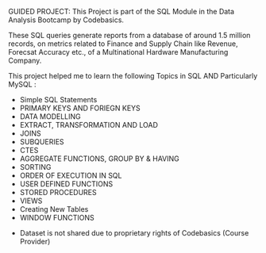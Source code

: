 GUIDED PROJECT: This Project is part of the SQL Module in the Data Analysis Bootcamp by Codebasics.

These SQL queries generate reports from a database of around 1.5 million records, on metrics related to Finance and Supply Chain  like Revenue, Forecsat Accuracy etc., of a Multinational Hardware Manufacturing Company.

This project helped me to learn the following Topics in SQL AND Particularly MySQL :

- Simple SQL Statements
- PRIMARY KEYS AND FORIEGN KEYS
- DATA MODELLING
- EXTRACT, TRANSFORMATION AND LOAD
- JOINS
- SUBQUERIES
- CTES
- AGGREGATE FUNCTIONS, GROUP BY & HAVING
- SORTING
- ORDER OF EXECUTION IN SQL
- USER DEFINED FUNCTIONS
- STORED PROCEDURES
- VIEWS
- Creating New Tables
- WINDOW FUNCTIONS


* Dataset is not shared due to proprietary rights of Codebasics (Course Provider) 
